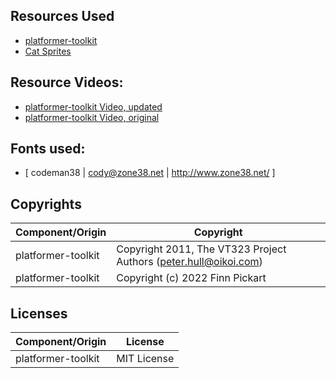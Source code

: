 


## Resources Used
- [platformer-toolkit](https://github.com/finn753/platformer-toolkit)
- [Cat Sprites](https://godotmarketplace.com/shop/16x16-32x32-mixed-random-cat-related-sprites/)


## Resource Videos:
- [platformer-toolkit Video, updated](https://www.youtube.com/watch?v=cnJaiOHai6Q)
- [platformer-toolkit Video, original](https://www.youtube.com/watch?v=wXCLaRMhl9c)

## Fonts used:
- [ codeman38 | cody@zone38.net | http://www.zone38.net/ ]

## Copyrights
| Component/Origin | Copyright |
| --- | --- |
| platformer-toolkit | Copyright 2011, The VT323 Project Authors (peter.hull@oikoi.com) |
| platformer-toolkit | Copyright (c) 2022 Finn Pickart |

## Licenses
| Component/Origin | License |
| --- | --- |
| platformer-toolkit | MIT License | 
